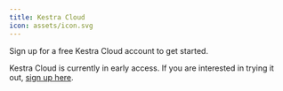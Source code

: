 ```yaml
---
title: Kestra Cloud
icon: assets/icon.svg
---
```


Sign up for a free Kestra Cloud account to get started.

Kestra Cloud is currently in early access. If you are interested in trying it out, [sign up here](/cloud).
